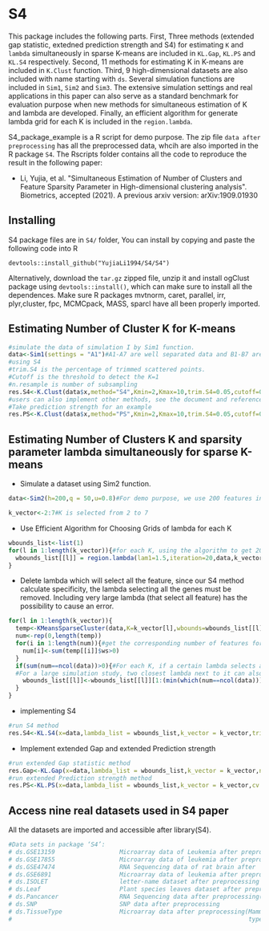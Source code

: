 # S4

This package includes the following parts. First, Three methods (extended gap statistic, extedned prediction strength and S4) for estimating `K` and `lambda` simultaneously in sparse K-means are included in `KL.Gap`, `KL.PS` and `KL.S4` respectively. Second, 11 methods for estimating K in K-means are included in `K.Clust` function. Third, 9 high-dimensional datasets are also included with name starting with `ds`. Several simulation functions are included in `Sim1`, `Sim2` and `Sim3`. The extensive simulation settings and real applications in this paper can also serve as a standard benchmark for evaluation purpose when new methods for simultaneous estimation of K and lambda are developed. Finally, an efficient algorithm for generate lambda grid for each K is included in the `region.lambda`.

S4_package_example is a R script for demo purpose. The zip file `data after preprocessing` has all the preprocessed data, whcih are also imported in the R package `S4`. The Rscripts folder contains all the code to reproduce the result in the following paper:
* Li, Yujia, et al. "Simultaneous Estimation of Number of Clusters and Feature Sparsity Parameter in High-dimensional clustering analysis". Biometrics, accepted (2021). A previous arxiv version: arXiv:1909.01930

## Installing
S4 package files are in `S4/` folder, You can install by copying and paste the following code into R

```
devtools::install_github("YujiaLi1994/S4/S4")
```
Alternatively, download the `tar.gz` zipped file, unzip it and install ogClust package using `devtools::install()`, which can make sure to install all the dependences. Make sure R packages mvtnorm, caret, parallel, irr, plyr,cluster, fpc, MCMCpack, MASS, sparcl have all been properly imported.


## Estimating Number of Cluster K for K-means
```r
#simulate the data of simulation I by Sim1 function.
data<-Sim1(settings = "A1")#A1-A7 are well separated data and B1-B7 are not-well separated data
#using S4
#trim.S4 is the percentage of trimmed scattered points.
#Cutoff is the threshold to detect the K=1
#n.resample is number of subsampling
res.S4<-K.Clust(data$x,method="S4",Kmin=2,Kmax=10,trim.S4=0.05,cutoff=0.8,n.resample=50)
#users can also implement other methods, see the document and reference for details.
#Take prediction strength for an example
res.PS<-K.Clust(data$x,method="PS",Kmin=2,Kmax=10,trim.S4=0.05,cutoff=0.8,n.resample=50)
``` 
## Estimating Number of Clusters K and sparsity parameter lambda simultaneously for sparse K-means
* Simulate a dataset using Sim2 function.

```r
data<-Sim2(h=200,q = 50,u=0.8)#For demo purpose, we use 200 features in total for fast result. 

k_vector<-2:7#K is selected from 2 to 7
```
* Use Efficient Algorithm for Choosing Grids of lambda for each K
```r
wbounds_list<-list(1)
for(l in 1:length(k_vector)){#for each K, using the algorithm to get 20 lambda.
  wbounds_list[[l]] = region.lambda(lam1=1.5,iteration=20,data,k_vector[l])
}
```
* Delete lambda which will select all the feature, since our S4 method calculate specificity, the lambda selecting all the genes must be removed. Including very large lambda (that select all feature) has the possibility to cause an error.
```r
for(l in 1:length(k_vector)){
  temp<-KMeansSparseCluster(data,K=k_vector[l],wbounds=wbounds_list[[l]],nstart=100)
  num<-rep(0,length(temp))
  for(i in 1:length(num)){#get the corresponding number of features for each K and each lambda
    num[i]<-sum(temp[[i]]$ws>0)
  }
  if(sum(num==ncol(data))>0){#For each K, if a certain lambda selects all features, delete it. 
  #For a large simulation study, two closest lambda next to it can also be removed to be conservative.
    wbounds_list[[l]]<-wbounds_list[[l]][1:(min(which(num==ncol(data)))-3)]
  }
}
```
* implementing S4
```r
#run S4 method
res.S4<-KL.S4(x=data,lambda_list = wbounds_list,k_vector = k_vector,trim =0.05,n.resample = 50,num.cores = 1)
```

* Implement extended Gap and extended Prediction strength
```r
#run extended Gap statistic method
res.Gap<-KL.Gap(x=data,lambda_list = wbounds_list,k_vector = k_vector,n.perm = 50,num.cores = 1)
#run extended Prediction strength method
res.PS<-KL.PS(x=data,lambda_list = wbounds_list,k_vector = k_vector,cv = 2,M=20,num.cores = 1,cutoff = 0.8)
```
## Access nine real datasets used in S4 paper
All the datasets are imported and accessible after library(S4).
```r
#Data sets in package ‘S4’:
# ds.GSE13159                  Microarray data of Leukemia after preprocessing(GSE13159)
# ds.GSE17855                  Microarray data of leukemia after preprocessing(GSE17855)
# ds.GSE47474                  RNA Sequencing data of rat brain after
# ds.GSE6891                   Microarray data of leukemia after preprocessing(GSE6891)
# ds.ISOLET                    letter-name dataset after preprocessing
# ds.Leaf                      Plant species leaves dataset after preprocessing
# ds.Pancancer                 RNA Sequencing data after preprocessing(Pancancer)
# ds.SNP                       SNP data after preprocessing
# ds.TissueType                Microarray data after preprocessing(Mammalian tissue
#                                                                  types dataset:)
```
